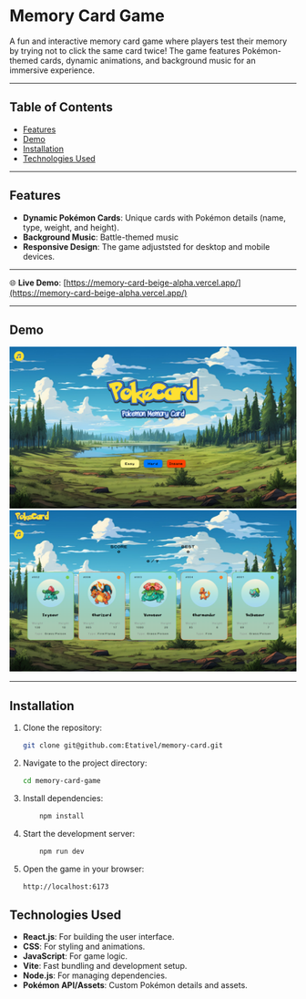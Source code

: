 # Memory Card Game

A fun and interactive memory card game where players test their memory by trying not to click the same card twice! The game features Pokémon-themed cards, dynamic animations, and background music for an immersive experience.

---

## Table of Contents

- [Features](#features)
- [Demo](#demo)
- [Installation](#installation)
- [Technologies Used](#technologies-used)

---

## Features

- **Dynamic Pokémon Cards**: Unique cards with Pokémon details (name, type, weight, and height).
- **Background Music**: Battle-themed music
- **Responsive Design**: The game adjuststed for desktop and mobile devices.

---

🌐 **Live Demo**: [https://memory-card-beige-alpha.vercel.app/](https://memory-card-beige-alpha.vercel.app/)

---

## Demo

<div align="center">
   <img width=auto height=auto src="./public/Screenshot (852).png" alt="Home">
</div>

<div align="center">
   <img width=auto height=auto src="./public/Screenshot (853).png" alt="Game">
</div>

---

## Installation

1. Clone the repository:
   ```bash
   git clone git@github.com:Etativel/memory-card.git
   ```
2. Navigate to the project directory:
   ```bash
   cd memory-card-game
   ```
3. Install dependencies:
   ```bash
       npm install
   ```
4. Start the development server:
   ```bash
       npm run dev
   ```
5. Open the game in your browser:
   ```bash
   http://localhost:6173
   ```

## Technologies Used

- **React.js**: For building the user interface.
- **CSS**: For styling and animations.
- **JavaScript**: For game logic.
- **Vite**: Fast bundling and development setup.
- **Node.js**: For managing dependencies.
- **Pokémon API/Assets**: Custom Pokémon details and assets.
